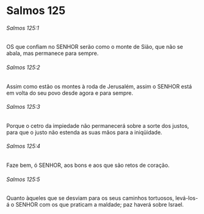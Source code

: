 # Salmos 125

###### Salmos 125:1

OS que confiam no SENHOR serão como o monte de Sião, que não se abala, mas permanece para sempre.

###### Salmos 125:2

Assim como estão os montes à roda de Jerusalém, assim o SENHOR está em volta do seu povo desde agora e para sempre.

###### Salmos 125:3

Porque o cetro da impiedade não permanecerá sobre a sorte dos justos, para que o justo não estenda as suas mãos para a iniqüidade.

###### Salmos 125:4

Faze bem, ó SENHOR, aos bons e aos que são retos de coração.

###### Salmos 125:5

Quanto àqueles que se desviam para os seus caminhos tortuosos, levá-los-á o SENHOR com os que praticam a maldade; paz haverá sobre Israel.

